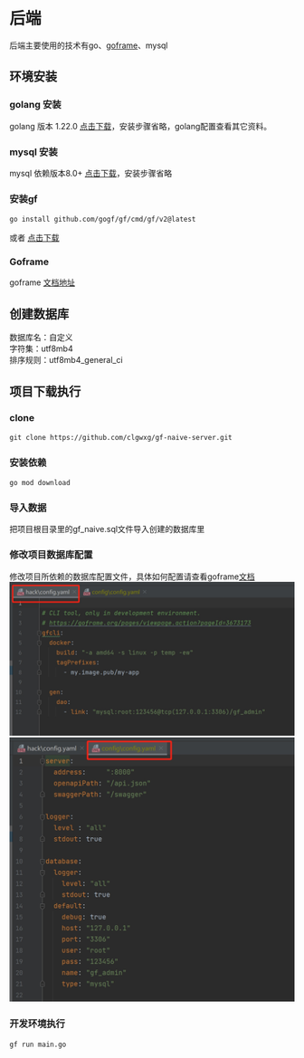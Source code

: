 # 后端

后端主要使用的技术有go、[goframe](https://github.com/gogf/gf)、mysql

## 环境安装

### golang 安装

golang 版本 1.22.0 [点击下载](https://golang.google.cn/doc/install)，安装步骤省略，golang配置查看其它资料。

### mysql 安装

mysql 依赖版本8.0+ [点击下载](https://downloads.mysql.com/archives/installer/)，安装步骤省略

### 安装gf

```md
go install github.com/gogf/gf/cmd/gf/v2@latest
```

或者
[点击下载](https://github.com/gogf/gf/releases)

### Goframe

goframe [文档地址](https://goframe.org)

## 创建数据库

数据库名：自定义<br/>
字符集：utf8mb4<br/>
排序规则：utf8mb4_general_ci

## 项目下载执行

### clone

```md
git clone https://github.com/clgwxg/gf-naive-server.git
```

### 安装依赖

```md
go mod download
```

### 导入数据

把项目根目录里的gf_naive.sql文件导入创建的数据库里

### 修改项目数据库配置

修改项目所依赖的数据库配置文件，具体如何配置请查看goframe[文档](https://goframe.org)
<img src='../assets/images/20240403220704.png'/>
<img src='../assets/images/20240403220705.png'/>

### 开发环境执行

```md
gf run main.go
```
